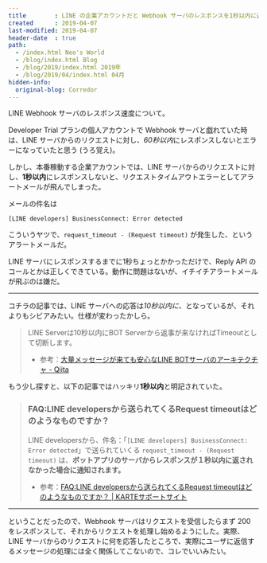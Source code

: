 ```yaml
---
title        : LINE の企業アカウントだと Webhook サーバのレスポンスを1秒以内に返さないといけないみたい
created      : 2019-04-07
last-modified: 2019-04-07
header-date  : true
path:
  - /index.html Neo's World
  - /blog/index.html Blog
  - /blog/2019/index.html 2019年
  - /blog/2019/04/index.html 04月
hidden-info:
  original-blog: Corredor
---
```


LINE Webhook サーバのレスポンス速度について。

Developer Trial プランの個人アカウントで Webhook サーバと戯れていた時は、LINE サーバからのリクエストに対し、*60秒以内*にレスポンスしないとエラーになっていたと思う (うろ覚え)。

しかし、本番稼動する企業アカウントでは、LINE サーバからのリクエストに対し、**1秒以内**にレスポンスしないと、リクエストタイムアウトエラーとしてアラートメールが飛んでしまった。

メールの件名は

```
[LINE developers] BusinessConnect: Error detected
```

こういうヤツで、`request_timeout - (Request timeout)` が発生した、というアラートメールだ。

LINE サーバにレスポンスするまでに1秒ちょっとかかっただけで、Reply API のコールとかは正しくできている。動作に問題はないが、イチイチアラートメールが飛ぶのは嫌だ。

---

コチラの記事では、LINE サーバへの応答は*10秒以内に*、となっているが、それよりもシビアみたい。仕様が変わったかしら。

> LINE Serverは10秒以内にBOT Serverから返事が来なければTimeoutとして切断します。
> 
> - 参考：[大量メッセージが来ても安心なLINE BOTサーバのアーキテクチャ - Qiita](https://qiita.com/yoichiro6642/items/6d4c7309210af20a5c8f)

もう少し探すと、以下の記事ではハッキリ**1秒以内**と明記されていた。

> ### FAQ:LINE developersから送られてくるRequest timeoutはどのようなものですか？
> 
> LINE developersから、件名：「`[LINE developers] BusinessConnect: Error detected`」で送られていくる `request_timeout - (Request timeout)` は、**ボットアプリのサーバからレスポンスが１秒以内に返されなかった場合に通知されます。**
> 
> - 参考：[FAQ:LINE developersから送られてくるRequest timeoutはどのようなものですか？ | KARTEサポートサイト](https://support2.karte.io/note/note-line/11834/)

---

ということだったので、Webhook サーバはリクエストを受信したらまず 200 をレスポンスして、それからリクエストを処理し始めるようにした。実際、LINE サーバからのリクエストに何を応答したところで、実際にユーザに返信するメッセージの処理には全く関係してこないので、コレでいいみたい。
